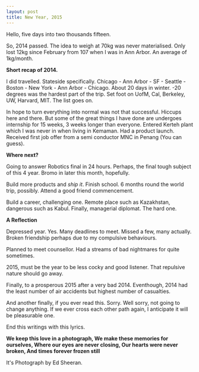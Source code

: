 ```yaml
---
layout: post
title: New Year, 2015
---
```


Hello, five days into two thousands fifteen.

So, 2014 passed. The idea to weigh at 70kg was never materialised. Only lost 12kg since February from 107 when I was in Ann Arbor. An average of 1kg/month.

**Short recap of 2014.**

I did travelled. Stateside specifically. Chicago - Ann Arbor - SF - Seattle - Boston - New York - Ann Arbor - Chicago. About 20 days in winter. -20 degrees was the hardest part of the trip. Set foot on UofM, Cal, Berkeley, UW, Harvard, MIT. The list goes on.

In hope to turn everything into normal was not that successful. Hiccups here and there. But some of the great things I have done are undergoes internship for 15 weeks, 3 weeks longer than everyone. Entered Kerteh plant which I was never in when living in Kemaman. Had a product launch. Received first job offer from a semi conductor MNC in Penang (You can guess).

**Where next?**

Going to answer Robotics final in 24 hours. Perhaps, the final tough subject of this 4 year. Bromo in later this month, hopefully.

Build more products and *ship it*.  Finish school. 6 months round the world trip, possibly. Attend a good friend commencement.

Build a career, challenging one. Remote place such as Kazakhstan, dangerous such as Kabul. Finally, managerial diplomat. The hard one.

**A Reflection**

Depressed year. Yes. Many deadlines to meet. Missed a few, many actually. Broken friendship perhaps due to my compulsive behaviours.

Planned to meet counsellor. Had a streams of bad nightmares for quite sometimes.

2015, must be the year to be less cocky and good listener. That repulsive nature should go away.

Finally, to a prosperous 2015 after a very bad 2014. Eventhough, 2014 had the least number of air accidents but highest number of casualties.

And another finally, if you ever read this. Sorry. Well sorry, not going to change anything. If we ever cross each other path again, I anticipate it will be pleasurable one.

End this writings with this lyrics.

__We keep this love in a photograph, We make these memories for ourselves, Where our eyes are never closing, Our hearts were never broken, And times forever frozen still__

It's Photograph by Ed Sheeran.
